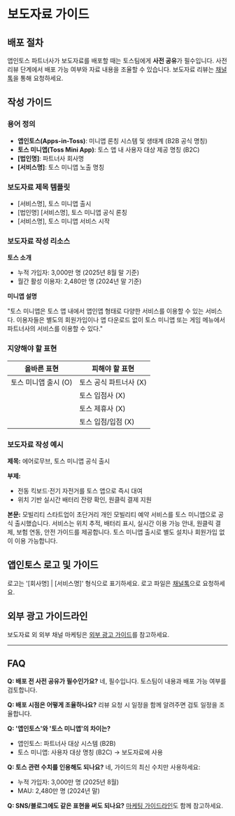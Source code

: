 # 보도자료 가이드

## 배포 절차

앱인토스 파트너사가 보도자료를 배포할 때는 토스팀에게 **사전 공유**가 필수입니다. 사전 리뷰 단계에서 배포 가능 여부와 자료 내용을 조율할 수 있습니다. 보도자료 리뷰는 [채널톡](https://apps-in-toss.channel.io/workflows/787658)을 통해 요청하세요.

## 작성 가이드

### 용어 정의

- **앱인토스(Apps-in-Toss)**: 미니앱 론칭 시스템 및 생태계 (B2B 공식 명칭)
- **토스 미니앱(Toss Mini App)**: 토스 앱 내 사용자 대상 제공 명칭 (B2C)
- **[법인명]**: 파트너사 회사명
- **[서비스명]**: 토스 미니앱 노출 명칭

### 보도자료 제목 템플릿

- [서비스명], 토스 미니앱 출시
- [법인명] [서비스명], 토스 미니앱 공식 론칭
- [서비스명], 토스 미니앱 서비스 시작

### 보도자료 작성 리소스

**토스 소개**
- 누적 가입자: 3,000만 명 (2025년 8월 말 기준)
- 월간 활성 이용자: 2,480만 명 (2024년 말 기준)

**미니앱 설명**

"토스 미니앱은 토스 앱 내에서 앱인앱 형태로 다양한 서비스를 이용할 수 있는 서비스다. 이용자들은 별도의 회원가입이나 앱 다운로드 없이 토스 미니앱 또는 게임 메뉴에서 파트너사의 서비스를 이용할 수 있다."

### 지양해야 할 표현

| 올바른 표현 | 피해야 할 표현 |
|-----------|-------------|
| 토스 미니앱 출시 (O) | 토스 공식 파트너사 (X) |
| | 토스 입점사 (X) |
| | 토스 제휴사 (X) |
| | 토스 입점/입점 (X) |

### 보도자료 작성 예시

**제목:** 에어로무브, 토스 미니앱 공식 출시

**부제:**
- 전동 킥보드·전기 자전거를 토스 앱으로 즉시 대여
- 위치 기반 실시간 배터리 잔량 확인, 원클릭 결제 지원

**본문:** 모빌리티 스타트업이 초단거리 개인 모빌리티 예약 서비스를 토스 미니앱으로 공식 출시했습니다. 서비스는 위치 추적, 배터리 표시, 실시간 이용 가능 안내, 원클릭 결제, 보험 연동, 안전 가이드를 제공합니다. 토스 미니앱 출시로 별도 설치나 회원가입 없이 이용 가능합니다.

## 앱인토스 로고 및 가이드

로고는 '[회사명] | [서비스명]' 형식으로 표기하세요. 로고 파일은 [채널톡](https://apps-in-toss.channel.io/workflows/787658)으로 요청하세요.

## 외부 광고 가이드라인

보도자료 외 외부 채널 마케팅은 [외부 광고 가이드](/marketing/guideline.html)를 참고하세요.

---

## FAQ

**Q: 배포 전 사전 공유가 필수인가요?**
네, 필수입니다. 토스팀이 내용과 배포 가능 여부를 검토합니다.

**Q: 배포 시점은 어떻게 조율하나요?**
리뷰 요청 시 일정을 함께 알려주면 검토 일정을 조율합니다.

**Q: '앱인토스'와 '토스 미니앱'의 차이는?**
- 앱인토스: 파트너사 대상 시스템 (B2B)
- 토스 미니앱: 사용자 대상 명칭 (B2C) → 보도자료에 사용

**Q: 토스 관련 수치를 인용해도 되나요?**
네, 가이드의 최신 수치만 사용하세요:
- 누적 가입자: 3,000만 명 (2025년 8월)
- MAU: 2,480만 명 (2024년 말)

**Q: SNS/블로그에도 같은 표현을 써도 되나요?**
[마케팅 가이드라인](/marketing/guideline.html)도 함께 참고하세요.
